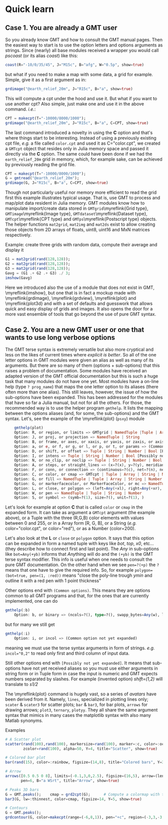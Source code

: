 # Quick learn

## Case 1. You are already a GMT user

So you already know GMT and how to consult the GMT manual pages. Then the easiest way to start is to
use the option letters and options arguments as strings. Since (nearly) all base modules received
a wrapper you would call *pscoast* (or its alias *coast*) like this:

```julia
coast(R="-10/0/35/45", J="M15c", B="afg", W="0.5p", show=true)
```

but what if you need to make a map with some data, a grid for example. Simple, give it as a first argument as in:

```julia
grdimage("@earth_relief_20m", J="R15c", B="a", show=true)
```

This will compute a cpt under the hood and use it. But what if you want to use another cpt? Also simple,
just make one and use it in the above command. *i.e.*:

```julia
CPT = makecpt(T="-10000/8000/1000");
grdimage("@earth_relief_20m", J="R15c", B="a", C=CPT, show=true)
```

The last command introduced a novelty in using the **C** option and that's where things start to be interesting.
Instead of using a previously existing cpt file, *e.g.* a file called `color.cpt` and used it as C="color.cpt",
we created a `GMTcpt` object that resides only in Julia memory space and passed it directly via the **C** option.
The same could have been done if we had the `earth_relief_20m` grid in memory, which, for example sake, can
be achieved by previously reading the grid file.

```julia
CPT = makecpt(T="-10000/8000/1000");
G = gmtread("@earth_relief_20m");
grdimage(G, J="R15c", B="a", C=CPT, show=true)
```

Though not particularly useful nor memory more efficient to read the grid first this example illustrates
typical usage. That is, use GMT to process and map/plot data resident in Julia memory. GMT modules know
how to manipulate import/create data stored in `GMTgrid`\myreflink{Grid type}, `GMTimage`\myreflink{Image type},
`GMTdataset`\myreflink{Dataset type}, `GMTcpt`\myreflink{CPT type} and `GMTps`\myreflink{Postscript type} objects.
The helper functions `mat2grid`, `mat2img` and `mat2ds` exist to allow creating those objects from 2D arrays
of floats, uint8, uint16 and MxN matrices respectively.

Example: create three grids with random data, compute their average and display it

```julia
G1 = mat2grid(rand(128,128));
G2 = mat2grid(rand(128,128));
G3 = mat2grid(rand(128,128));
Gavg = (G1 .+ G2 .+ G3) ./ 3;
imshow(Gavg)
```

Here we introduced also the use of a module that does not exist in GMT, \myreflink{imshow}, but one that
is in fact a mockup made with \myreflink{grdimage}, \myreflink{grdview}, \myreflink{plot} and \myreflink{plot3d}
and with a set of defaults and guesswork that allows quick and easy display of grids and images. It also
opens the door for a more vast ensemble of tools that go beyond the use of pure GMT syntax.

## Case 2. You are a new GMT user or one that wants to use long verbose options

The GMT terse syntax is extremely versatile but also more cryptical and less on the likes of current times
where *explicit is better*. So all of the one letter options in GMT modules were given an alias as well as
many of its arguments. But there are so many of them (options + sub-options) that this raises a problem of
documentation. Some modules have received an adapted version of the GMT official documentation but this is
such a huge task that many modules do not have one yet. Most modules have a on-line help (type `? prog_name`)
that maps the one letter option to its aliases (there often more than one alias). This still leaves, however,
the issue of how the sub-options have been expanded. This has been addressed for the modules that have so far
a Julia manual, but not for all the others. For those, the recommended way is to use the helper program
`gmthelp`. It lists the mapping between the options aliases (and, for some, the sub-options) and the
GMT syntax. Let's, see the example of the \myreflink{plot} (`psxy`) module

```julia
    gmthelp(plot)
    Option: R, or region, or limits => GMTgrid | NamedTuple |Tuple | Array | String
    Option: J, or proj, or projection => NamedTuple | String
    Option: B, or frame, or axes, or xaxis, or yaxis, or zaxis, or axis2, or xaxis2, or yaxis2 => NamedTuple | String
    Option: a, or e, or f, or g, or l, or p, or t, or params => (Common options)
    Option: D, or shift, or offset => Tuple | String | Number | Bool [Possibly not yet expanded]
    Option: I, or intens => Tuple | String | Number | Bool [Possibly not yet expanded]
    Option: N, or no_clip, or noclip => Tuple | String | Number | Bool [Possibly not yet expanded]
    Option: A, or steps, or straight_lines => (x=?(x), y=?(y), meridian=?(m), parallel=?(p), )
    Option: F, or conn, or connection => (continuous=?(c), net=?(n), network=?(n), refpoint=?(r), ignore_hdr=Any(a), single_group=Any(f), segments=Any(s), segments_reset=Any(r), anchor=?(), )
    Option: C, or color, or cmap => GMTcpt | Tuple | Array | String | Number
    Option: G, or fill => NamedTuple | Tuple | Array | String | Number
    Option: G, or markerfacecolor, or MarkerFaceColor, or mc => NamedTuple | Tuple | Array | String | Number
    Option: L, or close, or polygon => (left=Any(+xl), right=Any(+xr), x0=?(+x), bot=Any(+yb), top=Any(+yt), y0=?(+y), sym=Any(+d), asym=Any(+D), envelope=Any(+b), pen=?(+p), )
    Option: W, or pen => NamedTuple | Tuple | String | Number
    Option: S, or symbol => (symb=?(1), size=?(), unit=?(1), )
```

Let's look for example at option **C** that is called `color` or `cmap` in the expanded form. It can take as argument
a `GMTcpt` argument (the example above), or a Tuple with the three (R,G,B) color elements with values between 0 and 255,
or in a Array form [R, G, B], or a String (*e.g.* color="color.cpt", or color="red"), or as a Number (color=200).

Let's also look at the **L** or `close` or `polygon` option. It says that this option can be expanded in form a
named tuple with keys like *bot*, *top*, *x0*, etc... (they describe how to connect first and last point). The *Any*
in sub-options like `bot=Any(+yb)` informs that *Any*thing will do and the `(+yb)` is the GMT terse syntax modifier.
This info is useful when one needs to consult the pure GMT documentation. On the other hand when we see `pen=?(+p)`
the `?` means that one have to give the required info. So, for example `polygon=(bot=true, pen=(1, :red))` means
"close the poly-line trough *ymin* and outline it with a red pen with 1 point thickness"

Other options end with `(Common options)`. This means they are options common to all GMT programs and that, for the
ones that are currently implemented, one can do

```julia
gmthelp(:b)
    Option: b, or binary => (ncols=?(), type=?(), swapp_bytes=Any(w), little_endian=Any(+l), big_endian=?(+b), )
```

but for many we still get

```julia
gmthelp(:i)
    Option: i, or incol => (Common option not yet expanded)
```

meaning we must use the terse syntax arguments in form of strings. *e.g.* `incol="0,2"` to read only first and
third column of input data.

Still other options end with `[Possibly not yet expanded]`. It means that sub-options have not yet received
aliases so you must use either arguments in string form or in Tuple form in case the input is numeric and GMT
expects numbers separated by slashes. For example (invented option) *shift=(1,2)* will translate to *s1/2*

The \myreflink{plot} command is hugely vast, so a series of *avatars* have been derived from it. Namely, `lines`,
specialized in plotting lines only; `scater` & `scater3` for scatter plots; `bar` & `bar3`, for bar plots, 
`arrows` for drawing arrows; `plot3`, `ternary`, `plotyy`. They all share the same argument syntax that mimics
in many cases the matplotlib syntax with also many Matlab synonyms.

Examples

```julia
# A Scatter plot
scatter(rand(100),rand(100), markersize=rand(100), marker=:c, color=:ocean,
        zcolor=rand(100), alpha=50, Y=4, title="Scatter", show=true)
```

```julia
# Colored bar plot
bar(rand(15), color=:rainbow, figsize=(14,8), title="Colored bars", Y=3, show=true)
```

```julia
# Arrow
arrows([0.5 0.5 0 8], limits=(-0.1,3,0,2.5), figsize=(16,5), arrow=(len=2,stop=1,shape=0.5),
       pen=6, B="a WSrt", title="Arrow", show=true)
```


```julia
# Peaks 3D bars
G = GMT.peaks();    cmap = grd2cpt(G);      # Compute a colormap with the grid's data range
bar3(G, lw=:thinnest, color=cmap, figsize=14, Y=5, show=true)
```

```julia
# Contours
G = GMT.peaks();
grdcontour(G, color=makecpt(range=(-6,8,1)), pen="+c", region=(-3,3,-3,3), title="Contours", show=true)
```